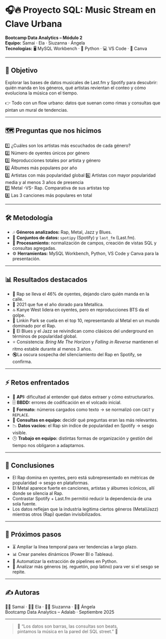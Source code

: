 # 🎧🔥 Proyecto SQL: Music Stream en Clave Urbana

**Bootcamp Data Analytics – Módulo 2**  
**Equipo:** Samai · Ela · Siuzanna · Ángela  
**Tecnologías:** 🖥️ MySQL Workbench · 🐍 Python · 💻 VS Code · 🎨 Canva  

---

## 🎯 Objetivo
Explorar las bases de datos musicales de Last.fm y Spotify para descubrir:  
quién manda en los géneros, qué artistas revientan el conteo y cómo evoluciona la música con el tiempo.  

👉 Todo con un flow urbano: datos que suenan como rimas y consultas que pintan un mural de tendencias.  

---

## 🗺️ Preguntas que nos hicimos
1️⃣ ¿Cuáles son los artistas más escuchados de cada género?  
2️⃣ Número de oyentes únicos por género  
3️⃣ Reproducciones totales por artista y género  
4️⃣ Álbumes más populares por año  
5️⃣ Artistas con más popularidad global 
6️⃣ Artistas con mayor popularidad media y al menos 3 años de presencia  
7️⃣ Metal -VS- Rap. Comparativa de sus artistas top  
8️⃣ Las 3 canciones más populares en total

---

## 🛠️ Metodología
- 🎶 **Géneros analizados:** Rap, Metal, Jazz y Blues.  
- 📂 **Conjuntos de datos:** `spotipy` (Spotify) y `last_fm` (Last.fm).  
- 🧹 **Procesamiento:** normalización de campos, creación de vistas SQL y consultas agregadas.  
- ⚙️ **Herramientas:** MySQL Workbench, Python, VS Code y Canva para la presentación.  

---

## 📊 Resultados destacados
- 🎤 Rap se lleva el 46% de oyentes, dejando claro quién manda en la calle.  
- 🎸 2021 que fue el año dorado para Metallica.  
- 🔝 Kanye West lidera en oyentes, pero en reproducciones BTS da el golpe.  
- 🥁 Linkin Park se cuela en el top 10, representando al Metal en un mundo dominado por el Rap.  
- 📀 El Blues y el Jazz se reivindican como clásicos del underground en términos de popularidad global.  
- ⭐ Consistencia: *Bring Me The Horizon* y *Falling in Reverse* mantienen el ritmo estable durante al menos 3 años.  
- 🔇La oscura sospecha del silenciamiento del Rap en Spotify, se confirma.  

---

## ⚡ Retos enfrentados
- 🔌 **API:** dificultad al entender qué datos extraer y cómo estructurarlos.  
- 🗄️ **BBDD:** errores de codificación en el volcado inicial.  
- 🔢 **Formato:** números cargados como texto → se normalizó con `CAST` y `REPLACE`.  
- 🤝 **Consultas en equipo:** decidir qué preguntas eran las más relevantes.  
- 📉 **Datos vacíos:** el Rap sin índice de popularidad en Spotify → sesgo visible.  
- 🕒 **Trabajo en equipo:** distintas formas de organización y gestión del tiempo nos obligaron a adaptarnos.  

---

## 🚀 Conclusiones
- El Rap domina en oyentes, pero está subrepresentado en métricas de popularidad → sesgo en plataformas.  
- El Metal aparece fuerte en canciones, artistas y álbumes icónicos, allí donde se silencia al Rap.  
- Contrastar Spotify + Last.fm permitió reducir la dependencia de una sola fuente.  
- Los datos reflejan que la industria legitima ciertos géneros (Metal/Jazz) mientras otros (Rap) quedan invisibilizados.  

---

## 🔮 Próximos pasos
- ⏳ Ampliar la línea temporal para ver tendencias a largo plazo.  
- 📊 Crear paneles dinámicos (Power BI o Tableau).  
- 🤖 Automatizar la extracción de pipelines en Python.  
- 🎼 Analizar más géneros (ej. reguetón, pop latino) para ver si el sesgo se repite.  

---

## ✍️ Autoras
👩‍💻 Samai · 👩‍💻 Ela · 👩‍💻 Siuzanna · 👩‍💻 Ángela  
Bootcamp Data Analytics – Adalab · Septiembre 2025  

---

> 🎵 “Los datos son barras, las consultas son beats,  
> pintamos la música en la pared del SQL street.” 🎵


